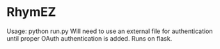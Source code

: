 # RhymEZ
Usage: python run.py
Will need to use an external file for authentication until proper OAuth authentication is added. Runs on flask.
